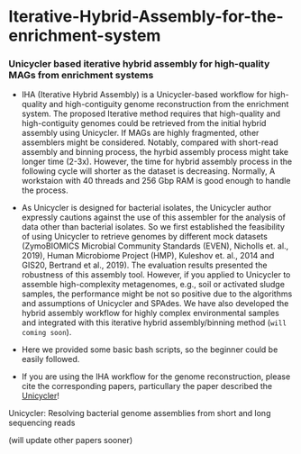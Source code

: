 # Iterative-Hybrid-Assembly-for-the-enrichment-system
### Unicycler based iterative hybrid assembly for high-quality MAGs from enrichment systems

* IHA (Iterative Hybrid Assembly) is a Unicycler-based workflow for high-quality and high-contiguity genome reconstruction from the enrichment system. The proposed Iterative method requires that high-quality and high-contiguity genomes could be retrieved from the initial hybrid assembly using Unicycler. If MAGs are highly fragmented, other assemblers might be considered. Notably, compared with short-read assembly and binning process, the hyrbid assembly process might take longer time (2-3x). However, the time for hybrid assembly process in the following cycle will shorter as the dataset is decreasing. Normally, A workstaion with 40 threads and 256 Gbp RAM is good enough to handle the process.

* As Unicycler is designed for bacterial isolates, the Unicycler author expressly cautions against the use of this assembler for the analysis of data other than bacterial isolates. So we first established the feasibility of using Unicycler to retrieve genomes by different mock datasets (ZymoBIOMICS Microbial Community Standards (EVEN), Nicholls et. al., 2019), Human Microbiome Project (HMP), Kuleshov et. al., 2014 and GIS20, Bertrand et al., 2019). The evaluation results presented the robustness of this assembly tool. However, if you applied to Unicycler to assemble high-complexity metagenomes, e.g., soil or activated sludge samples, the performance might be not so positive due to the algorithms and assumptions of Unicycler and SPAdes. We have also developed the hybrid assembly workflow for highly complex environmental samples and integrated with this iterative hybrid assembly/binning method (`will coming soon`).

* Here we provided some basic bash scripts, so the beginner could be easily followed.

* If you are using the IHA workflow for the genome reconstruction, please cite the corresponding papers, particullary the paper described the [Unicycler](https://github.com/rrwick/Unicycler)!

Unicycler: Resolving bacterial genome assemblies from short and long sequencing reads

(will update other papers sooner)
